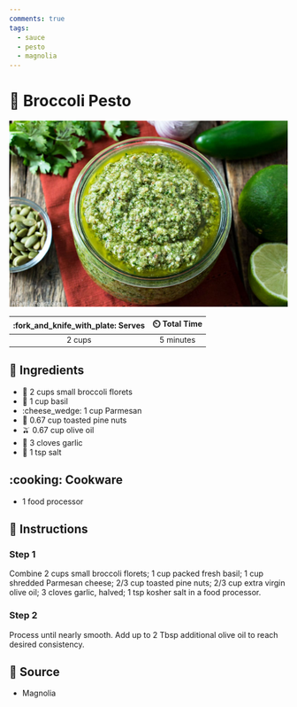 ```yaml
---
comments: true
tags:
  - sauce
  - pesto
  - magnolia
---
```

# :herb: Broccoli Pesto

![Broccoli Pesto](../../assets/images/broccoli-pesto.jpg)

| :fork_and_knife_with_plate: Serves | :timer_clock: Total Time |
|:----------------------------------:|:-----------------------: |
| 2 cups | 5 minutes |

## :salt: Ingredients

- :broccoli: 2 cups small broccoli florets
- :leafy_green: 1 cup basil
- :cheese_wedge: 1 cup Parmesan
- :chestnut: 0.67 cup toasted pine nuts
- :olive: 0.67 cup olive oil
- :garlic: 3 cloves garlic
- :salt: 1 tsp salt

## :cooking: Cookware

- 1 food processor

## :pencil: Instructions

### Step 1

Combine 2 cups small broccoli florets; 1 cup packed fresh basil; 1 cup shredded Parmesan cheese; 2/3 cup toasted pine
nuts; 2/3 cup extra virgin olive oil; 3 cloves garlic, halved; 1 tsp kosher salt in a food processor.

### Step 2

Process until nearly smooth. Add up to 2 Tbsp additional olive oil to reach desired consistency.

## :link: Source

- Magnolia

